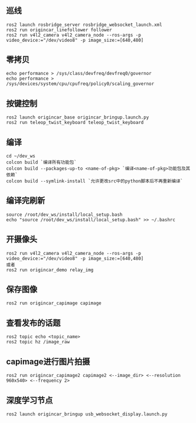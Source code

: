 #

## 巡线

```Shell
ros2 launch rosbridge_server rosbridge_websocket_launch.xml
ros2 run origincar_linefollower follower
ros2 run v4l2_camera v4l2_camera_node --ros-args -p video_device:="/dev/video8" -p image_size:=[640,480]
```

## 零拷贝

```Shell
echo performance > /sys/class/devfreq/devfreq0/governor
echo performance > /sys/devices/system/cpu/cpufreq/policy0/scaling_governor
```

## 按键控制

```Shell
ros2 launch origincar_base origincar_bringup.launch.py
ros2 run teleop_twist_keyboard teleop_twist_keyboard
```

## 编译

```
cd ~/dev_ws
colcon build `编译所有功能包`
colcon build --packages-up-to <name-of-pkg> `编译<name-of-pkg>功能包及其依赖`
colcon build --symlink-install `允许更改src中的python脚本后不再重新编译`
```

## 编译完刷新

```Shell
source /root/dev_ws/install/local_setup.bash
echo "source /root/dev_ws/install/local_setup.bash" >> ~/.bashrc
```

## 开摄像头

```Shell
ros2 run v4l2_camera v4l2_camera_node --ros-args -p video_device:="/dev/video8" -p image_size:=[640,480]
或者
ros2 run origincar_demo relay_img
```


## 保存图像

```Shell
ros2 run origincar_capimage capimage
```

## 查看发布的话题

```Shell
ros2 topic echo <topic_name>
ros2 topic hz /image_raw
```

## capimage进行图片拍摄
```Shell
ros2 run origincar_capimage2 capimage2 <--image_dir> <--resolution 960x540> <--frequency 2>
```
##

## 深度学习节点
```Shell
ros2 launch origincar_bringup usb_websocket_display.launch.py
```
